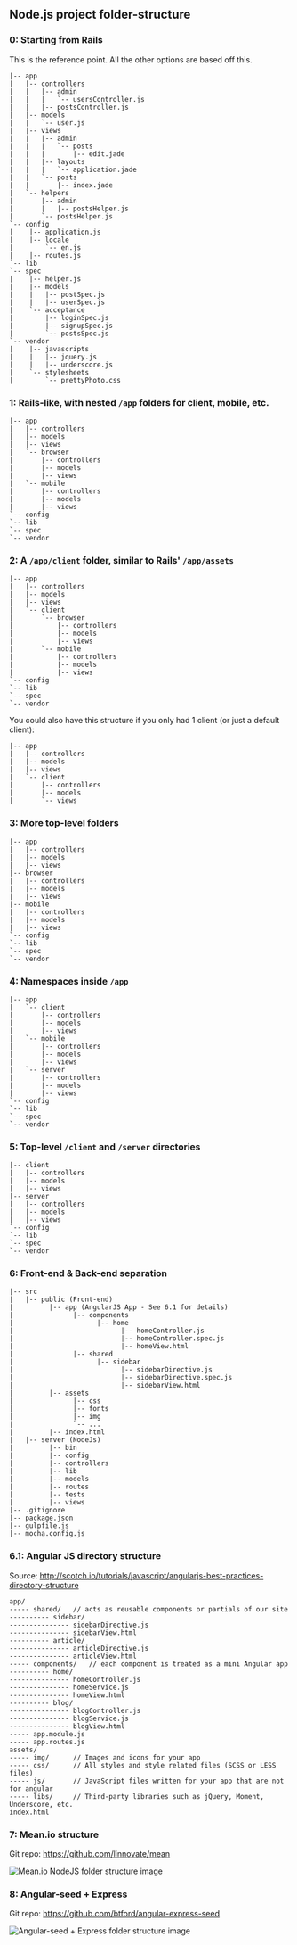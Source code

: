 ## Node.js project folder-structure

### 0: Starting from Rails

This is the reference point.  All the other options are based off this.

```
|-- app
|   |-- controllers
|   |   |-- admin
|   |   |   `-- usersController.js
|   |   |-- postsController.js
|   |-- models
|   |   `-- user.js
|   |-- views
|   |   |-- admin
|   |   |   `-- posts
|   |   |       |-- edit.jade
|   |   |-- layouts
|   |   |   `-- application.jade
|   |   `-- posts
|   |       |-- index.jade
|   `-- helpers
|       |-- admin
|       |   |-- postsHelper.js
|       `-- postsHelper.js
`-- config
|    |-- application.js
|    |-- locale
|        `-- en.js
|    |-- routes.js
`-- lib
`-- spec
|    |-- helper.js
|    |-- models
|    |   |-- postSpec.js
|    |   |-- userSpec.js
|    `-- acceptance
|        |-- loginSpec.js
|        |-- signupSpec.js
|        `-- postsSpec.js
`-- vendor
|    |-- javascripts
|    |   |-- jquery.js
|    |   |-- underscore.js
|    `-- stylesheets
|        `-- prettyPhoto.css
```

### 1: Rails-like, with nested `/app` folders for client, mobile, etc.

```
|-- app
|   |-- controllers
|   |-- models
|   |-- views
|   `-- browser
|       |-- controllers
|       |-- models
|       |-- views
|   `-- mobile
|       |-- controllers
|       |-- models
|       |-- views
`-- config
`-- lib
`-- spec
`-- vendor
```

### 2: A `/app/client` folder, similar to Rails' `/app/assets`

```
|-- app
|   |-- controllers
|   |-- models
|   |-- views
|   `-- client
|       `-- browser
|           |-- controllers
|           |-- models
|           |-- views
|       `-- mobile
|           |-- controllers
|           |-- models
|           |-- views
`-- config
`-- lib
`-- spec
`-- vendor
```

You could also have this structure if you only had 1 client (or just a default client):

```
|-- app
|   |-- controllers
|   |-- models
|   |-- views
|   `-- client
|       |-- controllers
|       |-- models
|       `-- views
```


### 3: More top-level folders

```
|-- app
|   |-- controllers
|   |-- models
|   |-- views
|-- browser
|   |-- controllers
|   |-- models
|   |-- views
|-- mobile
|   |-- controllers
|   |-- models
|   |-- views
`-- config
`-- lib
`-- spec
`-- vendor
```

### 4: Namespaces inside `/app`

```
|-- app
|   `-- client
|       |-- controllers
|       |-- models
|       |-- views
|   `-- mobile
|       |-- controllers
|       |-- models
|       |-- views
|   `-- server
|       |-- controllers
|       |-- models
|       |-- views
`-- config
`-- lib
`-- spec
`-- vendor
```

### 5: Top-level `/client` and `/server` directories

```
|-- client
|   |-- controllers
|   |-- models
|   |-- views
|-- server
|   |-- controllers
|   |-- models
|   |-- views
`-- config
`-- lib
`-- spec
`-- vendor
```

### 6: Front-end & Back-end separation

```
|-- src
|   |-- public (Front-end)
|         |-- app (AngularJS App - See 6.1 for details)
|               |-- components
|                     |-- home
|                           |-- homeController.js
|                           |-- homeController.spec.js
|                           |-- homeView.html
|               |-- shared
|                     |-- sidebar
|                           |-- sidebarDirective.js
|                           |-- sidebarDirective.spec.js
|                           |-- sidebarView.html
|         |-- assets
|               |-- css
|               |-- fonts
|               |-- img
|               `-- ...
|         |-- index.html
|   |-- server (NodeJs)
|         |-- bin
|         |-- config
|         |-- controllers
|         |-- lib
|         |-- models
|         |-- routes
|         |-- tests
|         |-- views
|-- .gitignore
|-- package.json
|-- gulpfile.js
|-- mocha.config.js
```
### 6.1: Angular JS directory structure

Source: http://scotch.io/tutorials/javascript/angularjs-best-practices-directory-structure

```
app/
----- shared/   // acts as reusable components or partials of our site
---------- sidebar/
--------------- sidebarDirective.js
--------------- sidebarView.html
---------- article/
--------------- articleDirective.js
--------------- articleView.html
----- components/   // each component is treated as a mini Angular app
---------- home/
--------------- homeController.js
--------------- homeService.js
--------------- homeView.html
---------- blog/
--------------- blogController.js
--------------- blogService.js
--------------- blogView.html
----- app.module.js
----- app.routes.js
assets/
----- img/      // Images and icons for your app
----- css/      // All styles and style related files (SCSS or LESS files)
----- js/       // JavaScript files written for your app that are not for angular
----- libs/     // Third-party libraries such as jQuery, Moment, Underscore, etc.
index.html
```

### 7: Mean.io structure

Git repo: https://github.com/linnovate/mean

![Mean.io NodeJS folder structure image](http://i.stack.imgur.com/gITXI.png "Mean.io structure")

### 8: Angular-seed + Express

Git repo: https://github.com/btford/angular-express-seed

![Angular-seed + Express folder structure image](http://i.stack.imgur.com/nuPjo.png "Angular-seed structure")